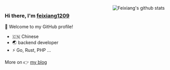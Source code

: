 <img align="right" src="https://github-readme-stats.vercel.app/api?username=fyxemmmm&show_icons=true&theme=vue" alt="Feixiang's github stats" />

### Hi there, I'm [feixiang1209](https://www.fyxemmmm.cn) 
🎉 Welcome to my GitHub profile!
- 🇨🇳 Chinese
- 🌏 backend developer
- ⚡ Go, Rust, PHP ...



More on 👉
[my blog](https://fyxemmmm.github.io)

